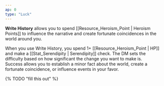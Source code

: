 ```yaml
---
ap: 0
type: "Luck"
---
```


**Write History** allows you to spend [[Resource_Heroism_Point | Heroism Points]] to influence the narrative and create fortunate coincidences in the world around you.

When you use Write History, you spend 1+ [[Resource_Heroism_Point | HP]] and make a [[Stat_Serendipity | Serendipity]] check. The DM sets the difficulty based on how significant the change you want to make is. Success allows you to establish a minor fact about the world, create a fortunate coincidence, or influence events in your favor.

{% TODO "fill this out" %}
